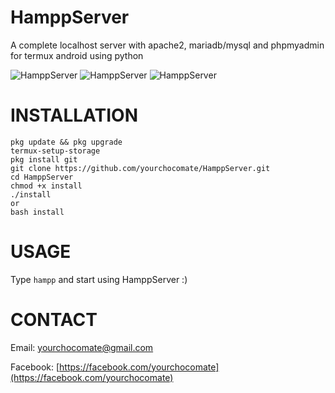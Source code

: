 # HamppServer
A complete localhost server with apache2, mariadb/mysql and phpmyadmin for termux android using python

![HamppServer](https://github.com/yourchocomate/HamppServer/blob/a425c498ed5963087f1eb531fb58ac4f3f0383f6/screenshot/Screenshot_20210404-045421_Termux.jpg)
![HamppServer](https://github.com/yourchocomate/HamppServer/blob/a425c498ed5963087f1eb531fb58ac4f3f0383f6/screenshot/Screenshot_20210404-045021_Chrome.jpg)
![HamppServer](https://github.com/yourchocomate/HamppServer/blob/35135c2161d1bd8012412bd3dee33d958066c432/screenshot/Screenshot_20210404-053235_Chrome.jpg)
# INSTALLATION

```
pkg update && pkg upgrade
termux-setup-storage
pkg install git
git clone https://github.com/yourchocomate/HamppServer.git
cd HamppServer
chmod +x install
./install
or
bash install
```

# USAGE
Type `hampp` and start using HamppServer :)

# CONTACT
Email: [yourchocomate@gmail.com](mailto:yourchocomate@gmail.com)

Facebook: [https://facebook.com/yourchocomate](https://facebook.com/yourchocomate)
